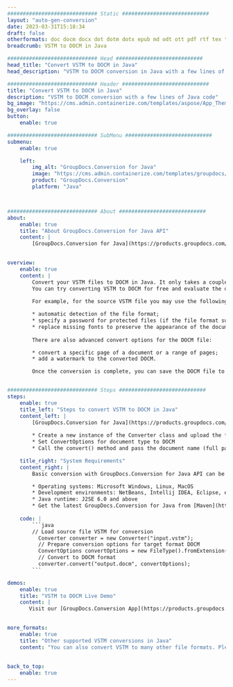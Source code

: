 ```yaml
---
############################# Static ############################
layout: "auto-gen-conversion"
date: 2023-03-31T15:18:34
draft: false
otherformats: doc docm docx dot dotm dotx epub md odt ott pdf rtf tex txt vdx vsdm vsdx vssm vssx vstm vstx vsx vtx xps
breadcrumb: VSTM to DOCM in Java

############################# Head ############################
head_title: "Convert VSTM to DOCM in Java"
head_description: "VSTM to DOCM conversion in Java with a few lines of code. Convert over 160 file formats using the GroupDocs document conversion API for Java"

############################# Header ############################
title: "Convert VSTM to DOCM in Java"
description: "VSTM to DOCM conversion with a few lines of Java code"
bg_image: "https://cms.admin.containerize.com/templates/aspose/App_Themes/V3/images/bg/header1.png"
bg_overlay: false
button:
    enable: true

############################# SubMenu ############################
submenu:
    enable: true

    left:
        img_alt: "GroupDocs.Conversion for Java"
        image: "https://cms.admin.containerize.com/templates/groupdocs/images/product-logos/90x90-noborder/groupdocs-conversion-java.png"
        product: "GroupDocs.Conversion"
        platform: "Java"



############################# About ############################
about:
    enable: true
    title: "About GroupDocs.Conversion for Java API"
    content: |
        [GroupDocs.Conversion for Java](https://products.groupdocs.com/conversion/java/) is an advanced file format conversion API for converting between popular image and document formats such as Microsoft Office, OpenDocument, PDF, HTML, email, CAD. and much more with just a few lines of code. The native API automatically detects the formats of the original documents and offers many options for customizing the converted documents. Along with the function of extracting information from a document, it also supports caching of the conversion results to the local disk by default. However, any type of cache storage can be supported by implementing the appropriate interfaces - Amazon S3, Dropbox, Google Drive, Windows Azure, Reddis, or any others.
    

overview:
    enable: true
    content: |
        Convert your VSTM files to DOCM in Java. It only takes a couple of lines of Java code on any platform of your choice, such as Windows, Linux, macOS.
        You can try converting VSTM to DOCM for free and evaluate the quality of the conversion results. Along with simple file conversion scripts, you can try more sophisticated options for loading the VSTM source file and storing the DOCM output. 
        
        For example, for the source VSTM file you may use the following load options:

        * automatic detection of the file format;
        * specify a password for protected files (if the file format supports it);
        * replace missing fonts to preserve the appearance of the document.
        
        There are also advanced convert options for the DOCM file:

        * convert a specific page of a document or a range of pages;
        * add a watermark to the converted DOCM.

        Once the conversion is complete, you can save the DOCM file to your local file path or to any third party storage such as FTP, Amazon S3, Google Drive, Dropbox etc. Please note - to convert VSTM to DOCM, you do not need to install any additional software, such as MS Office, Open Office, Adobe Acrobat Reader etc.


############################# Steps ############################
steps:
    enable: true
    title_left: "Steps to convert VSTM to DOCM in Java"
    content_left: |
        [GroupDocs.Conversion for Java](https://products.groupdocs.com/conversion/java/) allows developers to easily convert VSTM file to DOCM with a few lines of code.
        
        * Create a new instance of the Converter class and upload the file VSTM with the full path
        * Set ConvertOptions for document type to DOCM
        * Call the convert() method and pass the document name (full path) and format (DOCM) as a parameter

    title_right: "System Requirements"
    content_right: |
        Basic conversion with GroupDocs.Conversion for Java API can be done with just a few lines of code. Our APIs are supported on all major platforms and operating systems. Before executing the code below, make sure you have the following prerequisites installed on your system.

        * Operating systems: Microsoft Windows, Linux, MacOS
        * Development environments: NetBeans, Intellij IDEA, Eclipse, etc.
        * Java runtime: J2SE 6.0 and above
        * Get the latest GroupDocs.Conversion for Java from [Maven](https://repository.groupdocs.com/webapp/#/artifacts/browse/tree/General/repo/com/groupdocs/groupdocs-conversion)
         
    code: |
        ```java    
        // Load source file VSTM for conversion
          Converter converter = new Converter("input.vstm");
          // Prepare conversion options for target format DOCM
          ConvertOptions convertOptions = new FileType().fromExtension("docm").getConvertOptions();
          // Convert to DOCM format
          converter.convert("output.docm", convertOptions);
        ```

demos:
    enable: true
    title: "VSTM to DOCM Live Demo"
    content: |
       Visit our [GroupDocs.Conversion App](https://products.groupdocs.app/conversion/family) website and try VSTM to DOCM conversion now. The free demo has the following benefits
          

more_formats:
    enable: true
    title: "Other supported VSTM conversions in Java"
    content: "You can also convert VSTM to many other file formats. Please see the list below."
       
       
back_to_top:
    enable: true
---
```


